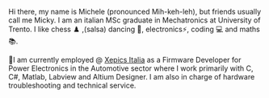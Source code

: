 Hi there, my name is Michele (pronounced Mih-keh-leh), but friends usually call me Micky. I am an italian MSc graduate in Mechatronics at University of Trento. I like chess ♟️ ,(salsa) dancing 🕺, electronics⚡, coding 💻 and maths 📚.

💼I am currently employed @ [Xepics Italia](https://www.xepics.com/pe/) as a Firmware Developer for Power Electronics in the Automotive sector where I work primarily with C, C#, Matlab, Labview and Altium Designer. I am also in charge of hardware troubleshooting and technical service.

